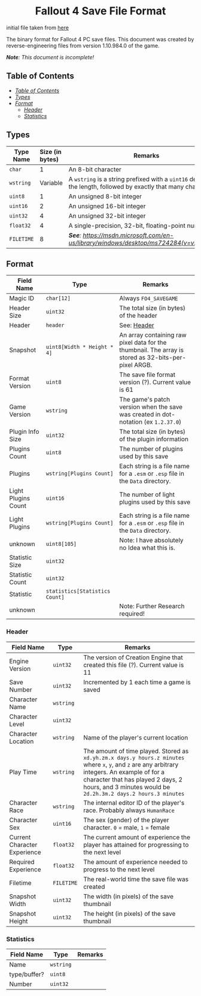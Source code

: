 <h1 align="center">Fallout 4 Save File Format</h1>

initial file taken from [here](https://gist.github.com/SirTony/5832ad8a2b8fd4acb636)

The binary format for Fallout 4 PC save files.
This document was created by reverse-engineering files from version 1.10.984.0 of the game.

_**Note**: This document is incomplete!_

## Table of Contents

- _[Table of Contents](#table-of-contents)_
- _[Types](#types)_
- _[Format](#format)_
  - _[Header](#header)_
  - _[Statistics](#statistics)_

## Types

| Type Name  | Size (in bytes) | Remarks                                                                                                        |
| ---------- | :-------------- | -------------------------------------------------------------------------------------------------------------- |
| `char`     | 1               | An 8-bit character                                                                                             |
| `wstring`  | Variable        | A `wstring` is a string prefixed with a `uint16` denoting the length, followed by exactly that many characters |
| `uint8`    | 1               | An unsigned 8-bit integer                                                                                      |
| `uint16`   | 2               | An unsigned 16-bit integer                                                                                     |
| `uint32`   | 4               | An unsigned 32-bit integer                                                                                     |
| `float32`  | 4               | A single-precision, 32-bit, floating-point number                                                              |
| `FILETIME` | 8               | _**See**: https://msdn.microsoft.com/en-us/library/windows/desktop/ms724284(v=vs.85).aspx_                     |

## Format

| Field Name          | Type                           | Remarks                                                                                              |
| ------------------- | ------------------------------ | ---------------------------------------------------------------------------------------------------- |
| Magic ID            | `char[12]`                     | Always `FO4_SAVEGAME`                                                                                |
| Header Size         | `uint32`                       | The total size (in bytes) of the header                                                              |
| Header              | `header`                       | See: [Header](#header)                                                                               |
| Snapshot            | `uint8[Width * Height * 4]`    | An array containing raw pixel data for the thumbnail. The array is stored as 32-bits-per-pixel ARGB. |
| Format Version      | `uint8`                        | The save file format version (?). Current value is 61                                                |
| Game Version        | `wstring`                      | The game's patch version when the save was created in dot-notation (ex `1.2.37.0`)                   |
| Plugin Info Size    | `uint32`                       | The total size (in bytes) of the plugin information                                                  |
| Plugins Count       | `uint8`                        | The number of plugins used by this save                                                              |
| Plugins             | `wstring[Plugins Count]`       | Each string is a file name for a `.esm` or `.esp` file in the `Data` directory.                      |
| Light Plugins Count | `uint16`                       | The number of light plugins used by this save                                                        |
| Light Plugins       | `wstring[Plugins Count]`       | Each string is a file name for a `.esm` or `.esp` file in the `Data` directory.                      |
| unknown             | `uint8[105]`                   | Note: I have absolutely no Idea what this is.                                                        |
| Statistic Size      | `uint32`                       |                                                                                                      |
| Statistic Count     | `uint32`                       |                                                                                                      |
| Statistic           | `statistics[Statistics Count]` |                                                                                                      |
| unknown             |                                | Note: Further Research required!                                                                     |

### Header

| Field Name                   | Type       | Remarks                                                                                                                                                                                                                                                |
| ---------------------------- | ---------- | ------------------------------------------------------------------------------------------------------------------------------------------------------------------------------------------------------------------------------------------------------ |
| Engine Version               | `uint32`   | The version of Creation Engine that created this file (?). Current value is 11                                                                                                                                                                         |
| Save Number                  | `uint32`   | Incremented by 1 each time a game is saved                                                                                                                                                                                                             |
| Character Name               | `wstring`  |                                                                                                                                                                                                                                                        |
| Character Level              | `uint32`   |                                                                                                                                                                                                                                                        |
| Character Location           | `wstring`  | Name of the player's current location                                                                                                                                                                                                                  |
| Play Time                    | `wstring`  | The amount of time played. Stored as `xd.yh.zm.x days.y hours.z minutes` where `x`, `y`, and `z` are any arbitrary integers. An example of for a character that has played 2 days, 2 hours, and 3 minutes would be `2d.2h.3m.2 days.2 hours.3 minutes` |
| Character Race               | `wstring`  | The internal editor ID of the player's race. Probably always `HumanRace`                                                                                                                                                                               |
| Character Sex                | `uint16`   | The sex (gender) of the player character. `0` = male, `1` = female                                                                                                                                                                                     |
| Current Character Experience | `float32`  | The current amount of experience the player has attained for progressing to the next level                                                                                                                                                             |
| Required Experience          | `float32`  | The amount of experience needed to progress to the next level                                                                                                                                                                                          |
| Filetime                     | `FILETIME` | The real-world time the save file was created                                                                                                                                                                                                          |
| Snapshot Width               | `uint32`   | The width (in pixels) of the save thumbnail                                                                                                                                                                                                            |
| Snapshot Height              | `uint32`   | The height (in pixels) of the save thumbnail                                                                                                                                                                                                           |

### Statistics

| Field Name   | Type      | Remarks |
| ------------ | --------- | ------- |
| Name         | `wstring` |         |
| type/buffer? | `uint8`   |         |
| Number       | `uint32`  |         |
